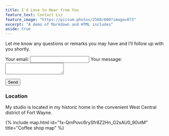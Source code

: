 ```yaml
---
title: I'd Love to Hear from You
feature_text: Contact Liz
feature_image: "https://picsum.photos/2560/600?image=873"
excerpt: "A demo of Markdown and HTML includes"
aside: true
---
```


Let me know any questions or remarks you may have and I’ll follow up with you shortly.

<form
  action="https://formspree.io/f/mzbygqno"
  method="POST"
>
  <label>
    Your email:
    <input type="email" name="_replyto">
  </label>
  <label>
    Your message:
    <textarea name="message"></textarea>
  </label>

  <!-- your other form fields go here -->

  <button type="submit">Send</button>
</form>

### Location

My studio is located in my historic home in the convenient West Central district of Fort Wayne.

{% include map.html id="1x-QmPovc6rySfr8Z2Hn_G2sAU0_90vtM" title="Coffee shop map" %}

